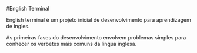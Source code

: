 #English Terminal

English terminal é um projeto inicial de desenvolvimento para aprendizagem de ingles.

As primeiras fases do desenvolvimento envolvem problemas simples para conhecer os verbetes mais comuns da lingua inglesa.